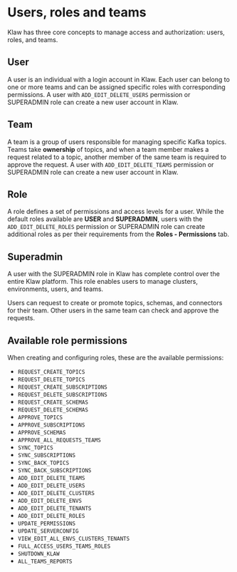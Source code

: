 # Users, roles and teams

Klaw has three core concepts to manage access and authorization: users,
roles, and teams.


## User

A user is an individual with a login account in Klaw. Each user can
    belong to one or more teams and can be assigned specific roles with
    corresponding permissions. A user with `ADD_EDIT_DELETE_USERS`
    permission or SUPERADMIN role can create a new user account in Klaw.

## Team

A team is a group of users responsible for managing specific Kafka
    topics. Teams take **ownership** of topics, and when a team member
    makes a request related to a topic, another member of the same team
    is required to approve the request. A user with
    `ADD_EDIT_DELETE_TEAMS` permission or SUPERADMIN role can create a
    new user account in Klaw.

## Role

A role defines a set of permissions and access levels for a user.
    While the default roles available are **USER** and **SUPERADMIN**,
    users with the `ADD_EDIT_DELETE_ROLES` permission or SUPERADMIN role
    can create additional roles as per their requirements from the
    **Roles - Permissions** tab.

## Superadmin

A user with the SUPERADMIN role in Klaw has complete control over
    the entire Klaw platform. This role enables users to manage
    clusters, environments, users, and teams.


Users can request to create or promote topics, schemas, and connectors
for their team. Other users in the same team can check and approve the
requests.

## Available role permissions

When creating and configuring roles, these are the available
permissions:

-   `REQUEST_CREATE_TOPICS`
-   `REQUEST_DELETE_TOPICS`
-   `REQUEST_CREATE_SUBSCRIPTIONS`
-   `REQUEST_DELETE_SUBSCRIPTIONS`
-   `REQUEST_CREATE_SCHEMAS`
-   `REQUEST_DELETE_SCHEMAS`
-   `APPROVE_TOPICS`
-   `APPROVE_SUBSCRIPTIONS`
-   `APPROVE_SCHEMAS`
-   `APPROVE_ALL_REQUESTS_TEAMS`
-   `SYNC_TOPICS`
-   `SYNC_SUBSCRIPTIONS`
-   `SYNC_BACK_TOPICS`
-   `SYNC_BACK_SUBSCRIPTIONS`
-   `ADD_EDIT_DELETE_TEAMS`
-   `ADD_EDIT_DELETE_USERS`
-   `ADD_EDIT_DELETE_CLUSTERS`
-   `ADD_EDIT_DELETE_ENVS`
-   `ADD_EDIT_DELETE_TENANTS`
-   `ADD_EDIT_DELETE_ROLES`
-   `UPDATE_PERMISSIONS`
-   `UPDATE_SERVERCONFIG`
-   `VIEW_EDIT_ALL_ENVS_CLUSTERS_TENANTS`
-   `FULL_ACCESS_USERS_TEAMS_ROLES`
-   `SHUTDOWN_KLAW`
-   `ALL_TEAMS_REPORTS`
